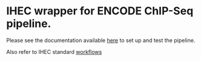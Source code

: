 # IHEC wrapper for ENCODE ChIP-Seq pipeline.

Please see the documentation available [here](encode-wrapper/readme.md) to set up and test the pipeline.

Also refer to IHEC standard [workflows](ihec_standard_workflow.md)



